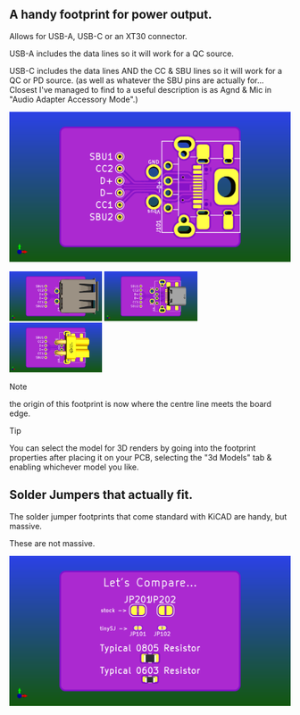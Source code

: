 ## A handy footprint for power output.

Allows for USB-A, USB-C or an XT30 connector.

USB-A includes the data lines so it will work for a QC source.

USB-C includes the data lines AND the CC & SBU lines so it will work for a QC or PD source. (as well as whatever the SBU pins are actually for... Closest I've managed to find to a useful description is as Agnd & Mic in "Audio Adapter Accessory Mode".)

![Empty footprint](tests.png)
<p float="left">
  <img src="tests-USB-A.png" width="33%" />
  <img src="tests-USB-C.png" width="33%" /> 
  <img src="tests-XT30.png" width="33%" />
</p>

> [!NOTE]
> the origin of this footprint is now where the centre line meets the board edge.

> [!TIP]
> You can select the model for 3D renders by going into the footprint properties after placing it on your PCB, selecting the "3d Models" tab & enabling whichever model you like.

## Solder Jumpers that actually fit.

The solder jumper footprints that come standard with KiCAD are handy, but massive.

These are not massive.

![examples](TinySJ.png)

